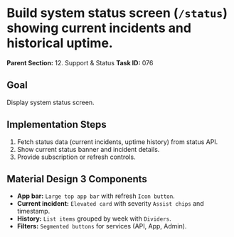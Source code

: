 # Build system status screen (`/status`) showing current incidents and historical uptime.

**Parent Section:** 12. Support & Status
**Task ID:** 076

## Goal
Display system status screen.

## Implementation Steps
1. Fetch status data (current incidents, uptime history) from status API.
2. Show current status banner and incident details.
3. Provide subscription or refresh controls.

## Material Design 3 Components
- **App bar:** `Large top app bar` with refresh `Icon button`.
- **Current incident:** `Elevated card` with severity `Assist chips` and timestamp.
- **History:** `List items` grouped by week with `Dividers`.
- **Filters:** `Segmented buttons` for services (API, App, Admin).

